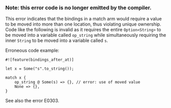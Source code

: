 ### Note: this error code is no longer emitted by the compiler.

This error indicates that the bindings in a match arm would require a value to
be moved into more than one location, thus violating unique ownership. Code
like the following is invalid as it requires the entire `Option<String>` to be
moved into a variable called `op_string` while simultaneously requiring the
inner `String` to be moved into a variable called `s`.

Erroneous code example:

```compile_fail,E0382
#![feature(bindings_after_at)]

let x = Some("s".to_string());

match x {
    op_string @ Some(s) => {}, // error: use of moved value
    None => {},
}
```

See also the error E0303.
